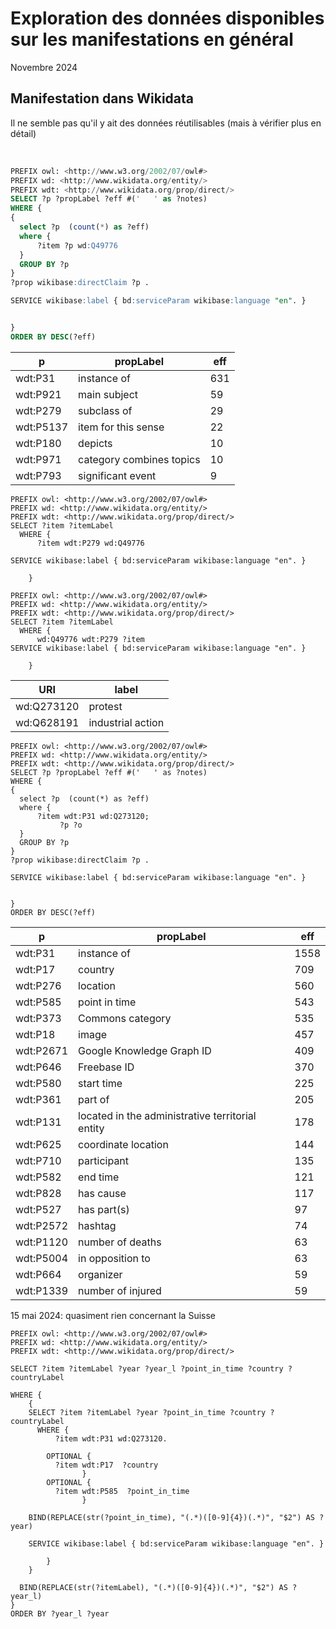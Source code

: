# Exploration des données disponibles sur les manifestations en général

Novembre 2024



## Manifestation dans Wikidata

Il ne semble pas qu'il y ait des données réutilisables (mais à vérifier plus en détail)

<br/>


```SQL
PREFIX owl: <http://www.w3.org/2002/07/owl#>
PREFIX wd: <http://www.wikidata.org/entity/>
PREFIX wdt: <http://www.wikidata.org/prop/direct/>
SELECT ?p ?propLabel ?eff #('   ' as ?notes)
WHERE {
{
  select ?p  (count(*) as ?eff)
  where {
      ?item ?p wd:Q49776
  }
  GROUP BY ?p 
}
?prop wikibase:directClaim ?p .

SERVICE wikibase:label { bd:serviceParam wikibase:language "en". } 


}  
ORDER BY DESC(?eff)
```


| p         |           propLabel      | eff |
| --------- | ------------------------ | --- |
| wdt:P31   | instance of              | 631 |
| wdt:P921  | main subject             | 59  |
| wdt:P279  | subclass of              | 29  |
| wdt:P5137 | item for this sense      | 22  |
| wdt:P180  | depicts                  | 10  |
| wdt:P971  | category combines topics | 10  |
| wdt:P793  | significant event        | 9   |



```
PREFIX owl: <http://www.w3.org/2002/07/owl#>
PREFIX wd: <http://www.wikidata.org/entity/>
PREFIX wdt: <http://www.wikidata.org/prop/direct/>
SELECT ?item ?itemLabel
  WHERE {
      ?item wdt:P279 wd:Q49776

SERVICE wikibase:label { bd:serviceParam wikibase:language "en". }    
    
    }
```





```
PREFIX owl: <http://www.w3.org/2002/07/owl#>
PREFIX wd: <http://www.wikidata.org/entity/>
PREFIX wdt: <http://www.wikidata.org/prop/direct/>
SELECT ?item ?itemLabel
  WHERE {
      wd:Q49776 wdt:P279 ?item
SERVICE wikibase:label { bd:serviceParam wikibase:language "en". }

    }
```


|  URI      |     label |
| ---------- | ----------------- |
| wd:Q273120 | protest           |
| wd:Q628191 | industrial action |



```
PREFIX owl: <http://www.w3.org/2002/07/owl#>
PREFIX wd: <http://www.wikidata.org/entity/>
PREFIX wdt: <http://www.wikidata.org/prop/direct/>
SELECT ?p ?propLabel ?eff #('   ' as ?notes)
WHERE {
{
  select ?p  (count(*) as ?eff)
  where {
      ?item wdt:P31 wd:Q273120;
           ?p ?o
  }
  GROUP BY ?p 
}
?prop wikibase:directClaim ?p .

SERVICE wikibase:label { bd:serviceParam wikibase:language "en". } 


}  
ORDER BY DESC(?eff)
```

| p         |   propLabel                                      |  eff |
| --------- | ------------------------------------------------ | ---- |
| wdt:P31   | instance of                                      | 1558 |
| wdt:P17   | country                                          | 709  |
| wdt:P276  | location                                         | 560  |
| wdt:P585  | point in time                                    | 543  |
| wdt:P373  | Commons category                                 | 535  |
| wdt:P18   | image                                            | 457  |
| wdt:P2671 | Google Knowledge Graph ID                        | 409  |
| wdt:P646  | Freebase ID                                      | 370  |
| wdt:P580  | start time                                       | 225  |
| wdt:P361  | part of                                          | 205  |
| wdt:P131  | located in the administrative territorial entity | 178  |
| wdt:P625  | coordinate location                              | 144  |
| wdt:P710  | participant                                      | 135  |
| wdt:P582  | end time                                         | 121  |
| wdt:P828  | has cause                                        | 117  |
| wdt:P527  | has part(s)                                      | 97   |
| wdt:P2572 | hashtag                                          | 74   |
| wdt:P1120 | number of deaths                                 | 63   |
| wdt:P5004 | in opposition to                                 | 63   |
| wdt:P664  | organizer                                        | 59   |
| wdt:P1339 | number of injured                                | 59   |



15 mai 2024: quasiment rien concernant la Suisse

```
PREFIX owl: <http://www.w3.org/2002/07/owl#>
PREFIX wd: <http://www.wikidata.org/entity/>
PREFIX wdt: <http://www.wikidata.org/prop/direct/>

SELECT ?item ?itemLabel ?year ?year_l ?point_in_time ?country ?countryLabel

WHERE {
    {
    SELECT ?item ?itemLabel ?year ?point_in_time ?country ?countryLabel
      WHERE {
          ?item wdt:P31 wd:Q273120.
        
        OPTIONAL {
          ?item wdt:P17  ?country
                }
        OPTIONAL {
          ?item wdt:P585  ?point_in_time
                }
      
    BIND(REPLACE(str(?point_in_time), "(.*)([0-9]{4})(.*)", "$2") AS ?year)

    SERVICE wikibase:label { bd:serviceParam wikibase:language "en". } 
        
        }
    }   

  BIND(REPLACE(str(?itemLabel), "(.*)([0-9]{4})(.*)", "$2") AS ?year_l)    
}
ORDER BY ?year_l ?year
```
